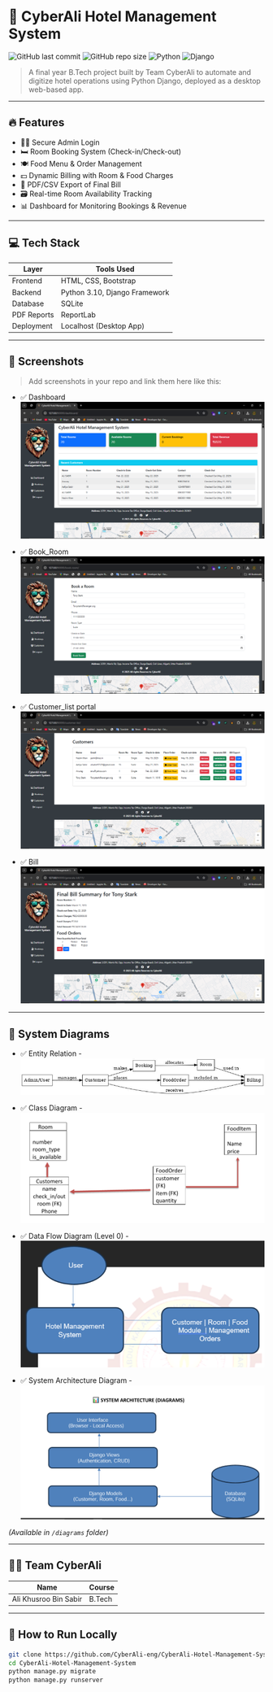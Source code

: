 # 🏨 CyberAli Hotel Management System

![GitHub last commit](https://img.shields.io/github/last-commit/CyberAli-eng/CyberAli-Hotel-Management-System)
![GitHub repo size](https://img.shields.io/github/repo-size/CyberAli-eng/CyberAli-Hotel-Management-System)
![Python](https://img.shields.io/badge/Built%20With-Python%203.10-blue)
![Django](https://img.shields.io/badge/Framework-Django%204.x-green)

> A final year B.Tech project built by Team CyberAli to automate and digitize hotel operations using Python Django, deployed as a desktop web-based app.

---

## 🔥 Features

- 🧑‍💼 Secure Admin Login
- 🛏️ Room Booking System (Check-in/Check-out)
- 🍽️ Food Menu & Order Management
- 💵 Dynamic Billing with Room & Food Charges
- 📄 PDF/CSV Export of Final Bill
- 🗃️ Real-time Room Availability Tracking
- 📊 Dashboard for Monitoring Bookings & Revenue

---

## 💻 Tech Stack

| Layer        | Tools Used                    |
|--------------|-------------------------------|
| Frontend     | HTML, CSS, Bootstrap          |
| Backend      | Python 3.10, Django Framework |
| Database     | SQLite                        |
| PDF Reports  | ReportLab                     |
| Deployment   | Localhost (Desktop App)       |

---

## 📸 Screenshots
> Add screenshots in your repo and link them here like this:
- ✅ Dashboard
![Dashboard](screenshots/dashboard.png)

- ✅ Book_Room
![Book Room](screenshots/book_room.png)

- ✅ Customer_list portal
![Customer List](screenshots/customer_list.png)

- ✅ Bill 
![Bill Summary](screenshots/bii_summary.png)
---

## 🧠 System Diagrams

- ✅ Entity Relation
-![Entity Relation](diagram/er.png)  

- ✅ Class Diagram
-![class](diagram/class.PNG)  

- ✅ Data Flow Diagram (Level 0)
-![Data Flow Diagram](diagram/DFD.PNG)  

- ✅ System Architecture Diagram
-![System Architecture](diagram/system_archtecture.PNG) 

*(Available in `/diagrams` folder)*

---

## 👨‍💻 Team CyberAli

| Name                 | Course               | 
|----------------------|----------------------|
| Ali Khusroo Bin Sabir| B.Tech               |

---

## 📁 How to Run Locally

```bash
git clone https://github.com/CyberAli-eng/CyberAli-Hotel-Management-System.git
cd CyberAli-Hotel-Management-System
python manage.py migrate
python manage.py runserver
